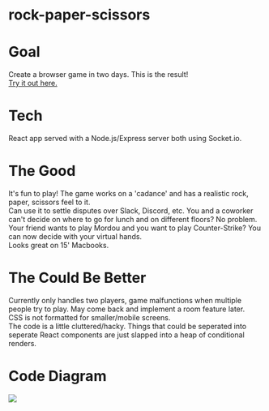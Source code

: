 # rock-paper-scissors

# Goal
Create a browser game in two days. This is the result! <br>
<a href="https://theoriginalyangster-rps.herokuapp.com/">Try it out here.</a>

# Tech
React app served with a Node.js/Express server both using Socket.io.

# The Good
It's fun to play!  The game works on a 'cadance' and has a realistic rock, paper, scissors feel to it.<br>
Can use it to settle disputes over Slack, Discord, etc.  You and a coworker can't decide on where to go for lunch and on different floors?  No problem.  Your friend wants to play Mordou and you want to play Counter-Strike?  You can now decide with your virtual hands.<br>
Looks great on 15' Macbooks.<br>

# The Could Be Better
Currently only handles two players, game malfunctions when multiple people try to play.  May come back and implement a room feature later.<br>
CSS is not formatted for smaller/mobile screens.<br>
The code is a little cluttered/hacky.  Things that could be seperated into seperate React components are just slapped into a heap of conditional renders.

# Code Diagram
<img src="https://i.kym-cdn.com/entries/icons/original/000/026/862/homer.jpg">


